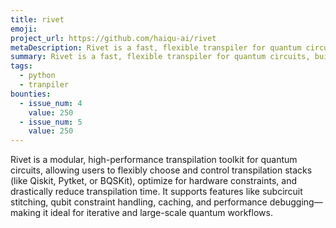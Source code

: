 ```yaml
---
title: rivet
emoji:
project_url: https://github.com/haiqu-ai/rivet
metaDescription: Rivet is a fast, flexible transpiler for quantum circuits, built for modularity and performance.
summary: Rivet is a fast, flexible transpiler for quantum circuits, built for modularity and performance.
tags:
  - python
  - tranpiler
bounties:
  - issue_num: 4
    value: 250
  - issue_num: 5
    value: 250
---
```


Rivet is a modular, high-performance transpilation toolkit for quantum circuits, allowing users to flexibly choose and control transpilation stacks (like Qiskit, Pytket, or BQSKit), optimize for hardware constraints, and drastically reduce transpilation time. It supports features like subcircuit stitching, qubit constraint handling, caching, and performance debugging—making it ideal for iterative and large-scale quantum workflows.
